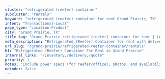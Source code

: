 ```yaml
---
cluster: "refrigerated (reefer) container"
subcluster: "rentals"
keyword: "refrigerated (reefer) container for rent Grand Prairie, TX"
intent: "Transactional-Local"
page_type: "Location-Product"
city: "Grand Prairie, TX"
title_tag: "Grand Prairie refrigerated (reefer) container for rent | LC"
meta_description: "Refrigerated (Reefer) Container for rent with delivery in Grand Prairie, TX. LC Container — local Since 2003. Get pricing today."
url_slug: "/grand-prairie/refrigerated-reefer-container/rentals"
h1: "Refrigerated (Reefer) Container For Rent in Grand Prairie"
internal_links: "/inventory,/delivery,/quote"
priority: 1
notes: "Include power specs (for reefer/office), photos, and availability."
noindex: false
---
```


<!-- TODO: Add unique city/inventory copy, images, and internal links here. -->
